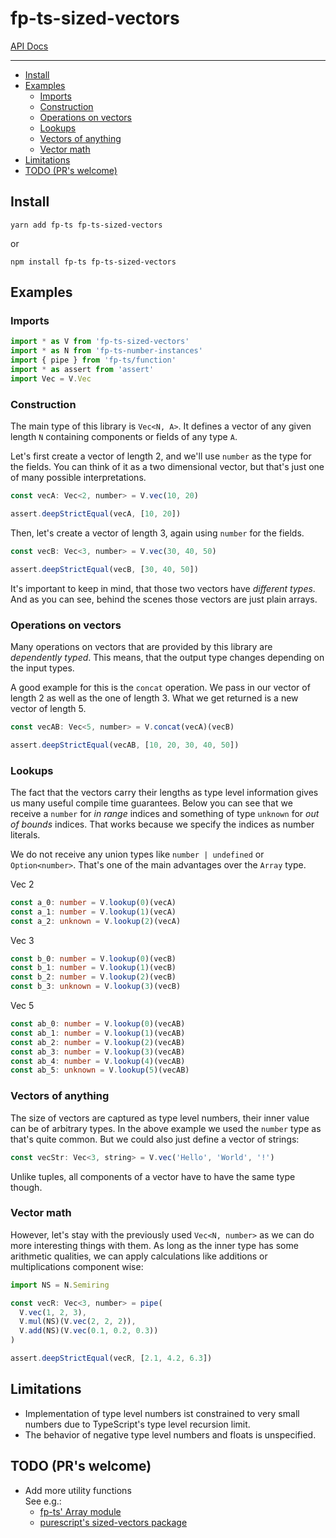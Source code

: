 # fp-ts-sized-vectors

[API Docs](https://no-day.github.io/fp-ts-sized-vectors)

---

<!-- GEN:START (TOC) -->

- [Install](#install)
- [Examples](#examples)
  - [Imports](#imports)
  - [Construction](#construction)
  - [Operations on vectors](#operations-on-vectors)
  - [Lookups](#lookups)
  - [Vectors of anything](#vectors-of-anything)
  - [Vector math](#vector-math)
- [Limitations](#limitations)
- [TODO (PR's welcome)](#todo-prs-welcome)
<!-- GEN:END -->

## Install

```
yarn add fp-ts fp-ts-sized-vectors
```

or

```
npm install fp-ts fp-ts-sized-vectors
```

## Examples

### Imports

<!-- GEN:START (SNIPPET:file=./examples/one.ts&name=imports) -->

```ts
import * as V from 'fp-ts-sized-vectors'
import * as N from 'fp-ts-number-instances'
import { pipe } from 'fp-ts/function'
import * as assert from 'assert'
import Vec = V.Vec
```

<!-- GEN:END -->

### Construction

The main type of this library is `Vec<N, A>`. It defines a vector of any given length `N` containing components or fields of any type `A`.

Let's first create a vector of length 2, and we'll use `number` as the type for the fields. You can think of it as a two dimensional vector, but that's just one of many possible interpretations.

<!-- GEN:START (SNIPPET:file=./examples/one.ts&name=vecA) -->

```ts
const vecA: Vec<2, number> = V.vec(10, 20)

assert.deepStrictEqual(vecA, [10, 20])
```

<!-- GEN:END -->

Then, let's create a vector of length 3, again using `number` for the fields.

<!-- GEN:START (SNIPPET:file=./examples/one.ts&name=vecB) -->

```ts
const vecB: Vec<3, number> = V.vec(30, 40, 50)

assert.deepStrictEqual(vecB, [30, 40, 50])
```

<!-- GEN:END -->

It's important to keep in mind, that those two vectors have _different types_.
And as you can see, behind the scenes those vectors are just plain arrays.

### Operations on vectors

Many operations on vectors that are provided by this library are _dependently typed_. This means, that the output type changes depending on the input types.

A good example for this is the `concat` operation. We pass in our vector of length 2 as well as the one of length 3. What we get returned is a new vector of length 5.

<!-- GEN:START (SNIPPET:file=./examples/one.ts&name=concat) -->

```ts
const vecAB: Vec<5, number> = V.concat(vecA)(vecB)

assert.deepStrictEqual(vecAB, [10, 20, 30, 40, 50])
```

<!-- GEN:END -->

### Lookups

The fact that the vectors carry their lengths as type level information gives us many useful compile time guarantees.
Below you can see that we receive a `number` for _in range_ indices and something of type `unknown` for _out of bounds_ indices.
That works because we specify the indices as number literals.

We do not receive any union types like `number | undefined` or `Option<number>`. That's one of the main advantages over the `Array` type.

Vec 2

<!-- GEN:START (SNIPPET:file=./examples/one.ts&name=lookupA) -->

```ts
const a_0: number = V.lookup(0)(vecA)
const a_1: number = V.lookup(1)(vecA)
const a_2: unknown = V.lookup(2)(vecA)
```

<!-- GEN:END -->

Vec 3

<!-- GEN:START (SNIPPET:file=./examples/one.ts&name=lookupB) -->

```ts
const b_0: number = V.lookup(0)(vecB)
const b_1: number = V.lookup(1)(vecB)
const b_2: number = V.lookup(2)(vecB)
const b_3: unknown = V.lookup(3)(vecB)
```

<!-- GEN:END -->

Vec 5

<!-- GEN:START (SNIPPET:file=./examples/one.ts&name=lookupAB) -->

```ts
const ab_0: number = V.lookup(0)(vecAB)
const ab_1: number = V.lookup(1)(vecAB)
const ab_2: number = V.lookup(2)(vecAB)
const ab_3: number = V.lookup(3)(vecAB)
const ab_4: number = V.lookup(4)(vecAB)
const ab_5: unknown = V.lookup(5)(vecAB)
```

<!-- GEN:END -->

### Vectors of anything

The size of vectors are captured as type level numbers, their inner value can be of arbitrary types. In the above example we used the `number` type as that's quite common. But we could also just define a vector of strings:

<!-- GEN:START (SNIPPET:file=./examples/one.ts&name=vecStr) -->

```ts
const vecStr: Vec<3, string> = V.vec('Hello', 'World', '!')
```

<!-- GEN:END -->

Unlike tuples, all components of a vector have to have the same type though.

### Vector math

However, let's stay with the previously used `Vec<N, number>` as we can do more interesting things with them. As long as the inner type has some arithmetic qualities, we can apply calculations like additions or multiplications component wise:

<!-- GEN:START (SNIPPET:file=./examples/one.ts&name=vecMath) -->

```ts
import NS = N.Semiring

const vecR: Vec<3, number> = pipe(
  V.vec(1, 2, 3),
  V.mul(NS)(V.vec(2, 2, 2)),
  V.add(NS)(V.vec(0.1, 0.2, 0.3))
)

assert.deepStrictEqual(vecR, [2.1, 4.2, 6.3])
```

<!-- GEN:END -->

## Limitations

- Implementation of type level numbers ist constrained to very small numbers due to TypeScript's type level recursion limit.
- The behavior of negative type level numbers and floats is unspecified.

## TODO (PR's welcome)

- Add more utility functions  
  See e.g.:
  - [fp-ts' Array module](https://gcanti.github.io/fp-ts/modules/Array.ts.html)
  - [purescript's sized-vectors package](https://pursuit.purescript.org/packages/purescript-sized-vectors)
